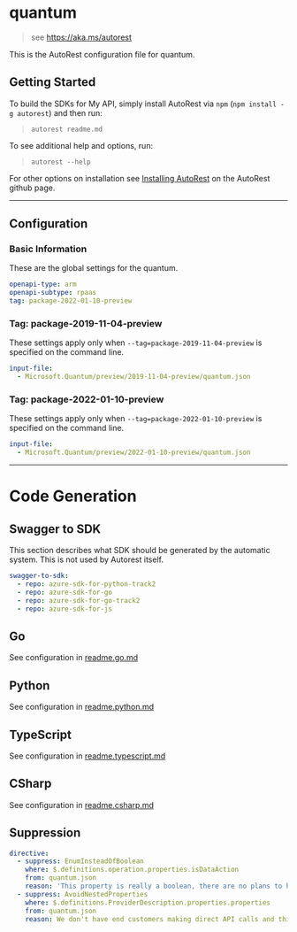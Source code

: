# quantum

> see https://aka.ms/autorest

This is the AutoRest configuration file for quantum.

## Getting Started

To build the SDKs for My API, simply install AutoRest via `npm` (`npm install -g autorest`) and then run:

> `autorest readme.md`

To see additional help and options, run:

> `autorest --help`

For other options on installation see [Installing AutoRest](https://aka.ms/autorest/install) on the AutoRest github page.

---

## Configuration

### Basic Information

These are the global settings for the quantum.

``` yaml
openapi-type: arm
openapi-subtype: rpaas
tag: package-2022-01-10-preview
```

### Tag: package-2019-11-04-preview

These settings apply only when `--tag=package-2019-11-04-preview` is specified on the command line.

``` yaml $(tag) == 'package-2019-11-04-preview'
input-file:
  - Microsoft.Quantum/preview/2019-11-04-preview/quantum.json
```

### Tag: package-2022-01-10-preview

These settings apply only when `--tag=package-2022-01-10-preview` is specified on the command line.

``` yaml $(tag) == 'package-2022-01-10-preview'
input-file:
  - Microsoft.Quantum/preview/2022-01-10-preview/quantum.json
```

---

# Code Generation

## Swagger to SDK

This section describes what SDK should be generated by the automatic system.
This is not used by Autorest itself.

``` yaml $(swagger-to-sdk)
swagger-to-sdk:
  - repo: azure-sdk-for-python-track2
  - repo: azure-sdk-for-go
  - repo: azure-sdk-for-go-track2
  - repo: azure-sdk-for-js
```

## Go

See configuration in [readme.go.md](./readme.go.md)

## Python

See configuration in [readme.python.md](./readme.python.md)

## TypeScript

See configuration in [readme.typescript.md](./readme.typescript.md)

## CSharp

See configuration in [readme.csharp.md](./readme.csharp.md)

## Suppression

``` yaml
directive:
  - suppress: EnumInsteadOfBoolean
    where: $.definitions.operation.properties.isDataAction
    from: quantum.json
    reason: 'This property is really a boolean, there are no plans to have more than two values in the future.'
  - suppress: AvoidNestedProperties
    where: $.definitions.ProviderDescription.properties.properties
    from: quantum.json
    reason: We don't have end customers making direct API calls and this is a breaking change for our existing clients.
```

